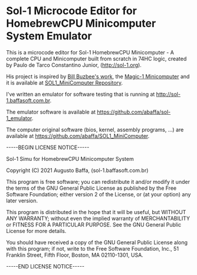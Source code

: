 # Sol-1 Microcode Editor for HomebrewCPU Minicomputer System Emulator

This is a microcode editor for Sol-1 HomebrewCPU Minicomputer - A complete CPU and Minicomputer built from scratch in 74HC logic, 
created by Paulo de Tarco Constantino Junior, (http://sol-1.org).

His project is inspired by [Bill Buzbee's work](http://homebrewcpu.com), the [Magic-1 Minicomputer](http://www.magic-1.org/) and it is available at [SOL1_MiniComputer Repository](https://github.com/Pconst167/SOL1_MiniComputer).

I've written an emulator for software testing that is running at http://sol-1.baffasoft.com.br.

The emulator software is available at https://github.com/abaffa/sol-1_emulator.

The computer original software (bios, kernel, assembly programs, ...) are available at https://github.com/abaffa/SOL1_MiniComputer.

-----BEGIN LICENSE NOTICE----- 

Sol-1 Simu for HomebrewCPU Minicomputer System

Copyright (C) 2021  Augusto Baffa, (sol-1.baffasoft.com.br)

This program is free software; you can redistribute it and/or
modify it under the terms of the GNU General Public License
as published by the Free Software Foundation; either version 2
of the License, or (at your option) any later version.

This program is distributed in the hope that it will be useful,
but WITHOUT ANY WARRANTY; without even the implied warranty of
MERCHANTABILITY or FITNESS FOR A PARTICULAR PURPOSE.  See the
GNU General Public License for more details.

You should have received a copy of the GNU General Public License
along with this program; if not, write to the Free Software
Foundation, Inc., 51 Franklin Street, Fifth Floor, Boston, MA  02110-1301, USA.

-----END LICENSE NOTICE----- 
